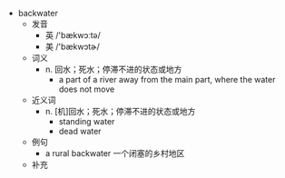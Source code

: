 - backwater
  - 发音
    - 英 /'bækwɔːtə/
    - 美 /'bækwɔtɚ/
  - 词义
    - n. 回水；死水；停滞不进的状态或地方
      - a part of a river away from the main part, where the water does not move
  - 近义词
    - n. [机]回水；死水；停滞不进的状态或地方
      - standing water
      - dead water
  - 例句
    - a rural backwater 一个闭塞的乡村地区
  - 补充